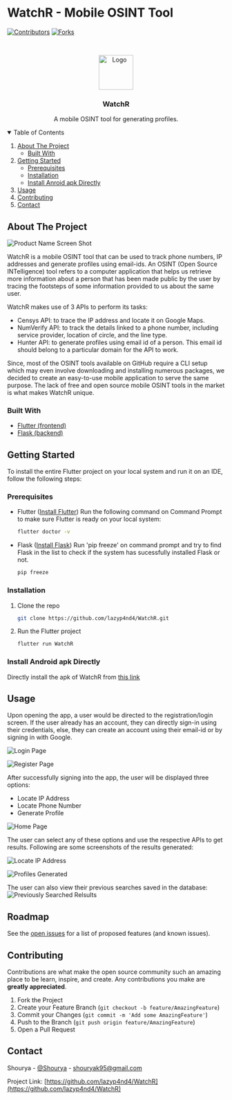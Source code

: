 # WatchR - Mobile OSINT Tool


[![Contributors][contributors-shield]][contributors-url]
[![Forks][forks-shield]][forks-url]



<!-- PROJECT LOGO -->
<br />
<p align="center">
  <a href="https://github.com/lazyp4nd4/WatchR">
    <img src="assets/WatchRlogo.jpg" alt="Logo" width="80" height="80">
  </a>

  <h3 align="center">WatchR</h3>

  <p align="center">
    A mobile OSINT tool for generating profiles.
  </p>
</p>



<!-- TABLE OF CONTENTS -->
<details open="open">
  <summary>Table of Contents</summary>
  <ol>
    <li>
      <a href="#about-the-project">About The Project</a>
      <ul>
        <li><a href="#built-with">Built With</a></li>
      </ul>
    </li>
    <li>
      <a href="#getting-started">Getting Started</a>
      <ul>
        <li><a href="#prerequisites">Prerequisites</a></li>
        <li><a href="#installation">Installation</a></li>
        <li><a href="#install-android-apk-directly">Install Anroid apk Directly</a></li>
      </ul>
    </li>
    <li><a href="#usage">Usage</a></li>
    <li><a href="#contributing">Contributing</a></li>
    <li><a href="#contact">Contact</a></li>
  </ol>
</details>



<!-- ABOUT THE PROJECT -->
## About The Project

![Product Name Screen Shot](https://github.com/lazyp4nd4/WatchR/blob/main/Screenshots/About%20Project.jpeg?raw=true)


WatchR is a mobile OSINT tool that can be used to track phone numbers, IP addresses and generate profiles using email-ids. An OSINT (Open Source INTelligence) tool refers to a computer application that helps us retrieve more information about a person that has been made public by the user by tracing the footsteps of some information provided to us about the same user.

WatchR makes use of 3 APIs to perform its tasks:
* Censys API: to trace the IP address and locate it on Google Maps.
* NumVerify API: to track the details linked to a phone number, including service provider, location of circle, and the line type.
* Hunter API: to generate profiles using email id of a person. This email id should belong to a particular domain for the API to work.

Since, most of the OSINT tools available on GitHub require a CLI setup which may even involve downloading and installing numerous packages, we decided to create an easy-to-use mobile application to serve the same purpose. The lack of free and open source mobile OSINT tools in the market is what makes WatchR unique.

### Built With

* [Flutter (frontend)](https://flutter.dev/)
* [Flask (backend)](https://flask.palletsprojects.com/en/2.0.x/)



<!-- GETTING STARTED -->
## Getting Started

To install the entire Flutter project on your local system and run it on an IDE, follow the following steps:

### Prerequisites

* Flutter ([Install Flutter](https://flutter.dev/docs/get-started/install))
Run the following command on Command Prompt to make sure Flutter is ready on your local system:
  ```sh
  flutter doctor -v
  ```
* Flask  ([Install Flask](https://phoenixnap.com/kb/install-flask))
  Run 'pip freeze' on command prompt and try to find Flask in the list to check if the system has sucessfully installed Flask or not.
  ```sh
  pip freeze
  ```

### Installation

1. Clone the repo
   ```sh
   git clone https://github.com/lazyp4nd4/WatchR.git
   ```
3. Run the Flutter project
   ```sh
   flutter run WatchR
   ```

### Install Android apk Directly

Directly install the apk of WatchR from [this link](https://github.com/lazyp4nd4/WatchR/blob/main/Apk/app-release.apk)



<!-- USAGE EXAMPLES -->
## Usage

Upon opening the app, a user would be directed to the registration/login screen. If the user already has an account, they can directly sign-in using their credentials, else, they can create an account using their email-id or by signing in with Google.

![Login Page](https://github.com/lazyp4nd4/WatchR/blob/main/Screenshots/Login.png?raw=true)

![Register Page](https://github.com/lazyp4nd4/WatchR/blob/main/Screenshots/Register.png?raw=true)

After successfully signing into the app, the user will be displayed three options:
* Locate IP Address
* Locate Phone Number
* Generate Profile

![Home Page](https://github.com/lazyp4nd4/WatchR/blob/main/Screenshots/home.png?raw=true)


The user can select any of these options and use the respective APIs to get results. Following are some screenshots of the results generated:

![Locate IP Address](https://github.com/lazyp4nd4/WatchR/blob/main/Screenshots/map.png?raw=true)

![Profiles Generated](https://github.com/lazyp4nd4/WatchR/blob/main/Screenshots/SearchResults.png?raw=true)

The user can also view their previous searches saved in the database:
![Previously Searched Relsults](https://github.com/lazyp4nd4/WatchR/blob/main/Screenshots/Previous.png?raw=true)
<!-- ROADMAP -->
## Roadmap

See the [open issues](https://github.com/othneildrew/Best-README-Template/issues) for a list of proposed features (and known issues).



<!-- CONTRIBUTING -->
## Contributing

Contributions are what make the open source community such an amazing place to be learn, inspire, and create. Any contributions you make are **greatly appreciated**.

1. Fork the Project
2. Create your Feature Branch (`git checkout -b feature/AmazingFeature`)
3. Commit your Changes (`git commit -m 'Add some AmazingFeature'`)
4. Push to the Branch (`git push origin feature/AmazingFeature`)
5. Open a Pull Request



<!-- CONTACT -->
## Contact

Shourya - [@Shourya](https://www.linkedin.com/in/shourya-3b43a41a5/) - shouryak95@gmail.com

Project Link: [https://github.com/lazyp4nd4/WatchR](https://github.com/lazyp4nd4/WatchR)







<!-- MARKDOWN LINKS & IMAGES -->
<!-- https://www.markdownguide.org/basic-syntax/#reference-style-links -->
[contributors-shield]: https://img.shields.io/github/contributors/othneildrew/Best-README-Template.svg?style=for-the-badge
[contributors-url]: https://github.com/othneildrew/Best-README-Template/graphs/contributors
[forks-shield]: https://img.shields.io/github/forks/othneildrew/Best-README-Template.svg?style=for-the-badge
[forks-url]: https://github.com/othneildrew/Best-README-Template/network/members
[stars-shield]: https://img.shields.io/github/stars/othneildrew/Best-README-Template.svg?style=for-the-badge
[stars-url]: https://github.com/othneildrew/Best-README-Template/stargazers
[issues-shield]: https://img.shields.io/github/issues/othneildrew/Best-README-Template.svg?style=for-the-badge
[issues-url]: https://github.com/othneildrew/Best-README-Template/issues
[license-shield]: https://img.shields.io/github/license/othneildrew/Best-README-Template.svg?style=for-the-badge
[license-url]: https://github.com/othneildrew/Best-README-Template/blob/master/LICENSE.txt
[linkedin-shield]: https://img.shields.io/badge/-LinkedIn-black.svg?style=for-the-badge&logo=linkedin&colorB=555
[linkedin-url]: https://linkedin.com/in/othneildrew
[product-screenshot]: images/screenshot.png
